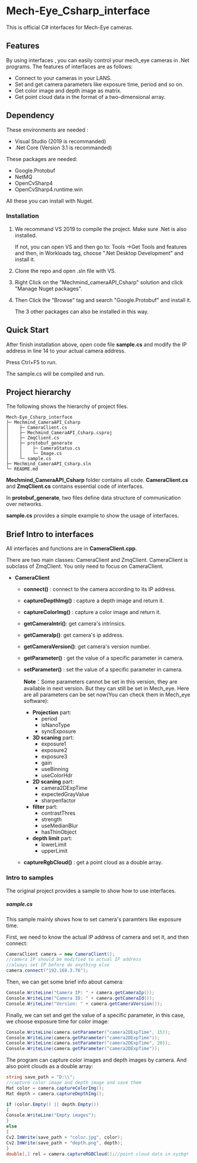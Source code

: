 # Mech-Eye_Csharp_interface


This is official C# interfaces for Mech-Eye cameras. 

## Features

By using interfaces , you can easily control your mech_eye cameras in .Net programs. The features of interfaces are as follows:

* Connect to your cameras in your LANS.
* Set and get camera parameters like exposure time, period and so on.
* Get color image and depth image as matrix.
* Get point cloud data in the format of a two-dimensional array.

## Dependency

These environments are needed :

* Visual Studio (2019 is recommanded)
* .Net Core (Version 3.1 is recommanded)

These packages are needed:

* Google.Protobuf
* NetMQ
* OpenCvSharp4 
* OpenCvSharp4.runtime.win

All these you can install with Nuget.

### Installation

1. We recommand VS 2019 to compile the project. Make sure .Net is also installed.

   If not, you can open VS and then go to: Tools ->Get Tools and features and then, in Workloads tag, choose ".Net Desktop Development" and install it.

2. Clone the repo and open .sln file with VS.

3. Right CIick on the "Mechmind_cameraAPI_Csharp" solution and click "Manage Nuget packages".

4. Then Click the "Browse" tag and search "Google.Protobuf" and install it.

   The 3 other packages can also be installed in this way.

## Quick Start

After finish installation above, open code file **sample.cs** and modify the IP address in line 14 to your actual camera address.

Press Ctrl+F5 to run.

The sample.cs will be compiled and run. 

## Project hierarchy

The following shows the hierarchy of project files.

```
Mech-Eye_Csharp_interface
├─ Mechmind_CameraAPI_Csharp
│    ├─ CameraClient.cs
│    ├─ Mechmind_CameraAPI_Csharp.csproj
│    ├─ ZmqClient.cs
│    ├─ protobuf_generate
│    │    ├─ CameraStatus.cs
│    │    └─ Image.cs
│    └─ sample.cs
├─ Mechmind_CameraAPI_Csharp.sln
└─ README.md
```

**Mechmind_CameraAPI_Csharp**  folder contains all code. **CameraClient.cs** and **ZmqClient.cs** contains essential code of interfaces. 

In **protobuf_generate**, two files define data structure of communication over networks.

**sample.cs** provides a simple example to show the usage of interfaces.

## Brief Intro to interfaces

All interfaces and functions are in  **CameraClient.cpp**.

There are two main classes: CameraClient and ZmqClient. CameraClient is subclass of ZmqClient. You only need to focus on CameraClient.

* **CameraClient**

  * **connect()** : connect to the camera according to its IP address.

  * **captureDepthImg()** : capture a depth image and return it.

  * **captureColorImg()** : capture a color image and return it.

  * **getCameraIntri()**: get camera's intrinsics.

  * **getCameraIp()**: get camera's ip address.

  * **getCameraVersion()**: get camera's version number.

  * **getParameter()** : get the value of a specific parameter in camera.

  * **setParameter()** : set the value of a specific parameter in camera.

    **Note**：Some parameters cannot be set in this version, they are available in next version. But they can still be set in Mech_eye. Here are all parameters can be set now(You can check them in Mech_eye software):

    * **Projection** part:
      * period
      * isNanoType
      * syncExposure
    * **3D scaning** part:
      * exposure1
      * exposure2
      * exposure3
      * gain
      * useBinning
      * useColorHdr
    * **2D scaning** part:
      * camera2DExpTime
      * expectedGrayValue
      * sharpenfactor
    * **filter** part:
      * contrastThres
      * strength
      * useMedianBlur
      * hasThinObject
    * **depth limit** part:
      * lowerLimit
      * upperLimit

  * **captureRgbCloud()** : get a point cloud as a double array.


### Intro to samples

The original project provides a sample to show how to use interfaces.

##### sample.cs

This sample mainly shows how to set camera's paramters like exposure time.

First, we need to know the actual IP address of camera and set it, and then connect:

```c#
CameraClient camera = new CameraClient();
//camera IP should be modified to actual IP address
//always set IP before do anything else
camera.connect("192.168.3.76");
```

Then, we can get some brief info about camera:

```c#
Console.WriteLine("Camera IP: " + camera.getCameraIp());
Console.WriteLine("Camera ID: " + camera.getCameraId());
Console.WriteLine("Version: " + camera.getCameraVersion());
```

Finally, we can set and get the value of a specific parameter, in this case, we choose exposure time for color image:

```c#
Console.WriteLine(camera.setParameter("camera2DExpTime", 15));
Console.WriteLine(camera.getParameter("camera2DExpTime"));
Console.WriteLine(camera.setParameter("camera2DExpTime", 20));
Console.WriteLine(camera.getParameter("camera2DExpTime"));

```

The program can capture color images and depth images by camera. And also point clouds as a double array:

```c#
string save_path = "D:\\";
//capture color image and depth image and save them
Mat color = camera.captureColorImg();
Mat depth = camera.captureDepthImg();

if (color.Empty() || depth.Empty())
{
Console.WriteLine("Empty images");
}
else
{
Cv2.ImWrite(save_path + "color.jpg", color);
Cv2.ImWrite(save_path + "depth.png", depth);
}
double[,] rel = camera.captureRGBCloud();//point cloud data in xyzbgr

```

